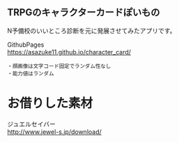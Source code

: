 ## TRPGのキャラクターカードぽいもの  
N予備校のいいところ診断を元に発展させてみたアプリです。  
  
GithubPages  
https://asazuke11.github.io/character_card/
```
・顔画像は文字コード固定でランダム性なし
・能力値はランダム
```

お借りした素材  
====
ジュエルセイバー  
http://www.jewel-s.jp/download/
